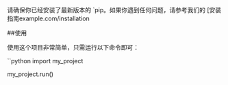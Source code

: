 
请确保你已经安装了最新版本的 `pip。如果你遇到任何问题，请参考我们的 [安装指南example.com/installation

##使用

使用这个项目非常简单，只需运行以下命令即可：

``python
import my_project

my_project.run()
